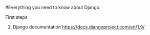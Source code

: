 #Everything you need to know about Django.

First steps

1. Django documentation https://docs.djangoproject.com/en/1.9/
